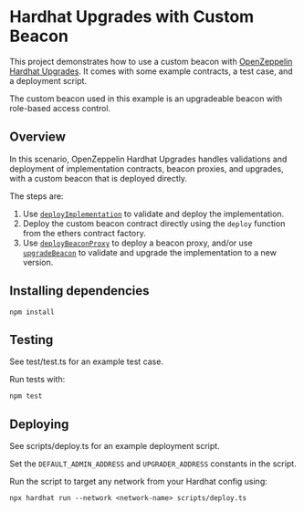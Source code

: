 # Hardhat Upgrades with Custom Beacon

This project demonstrates how to use a custom beacon with [OpenZeppelin Hardhat Upgrades](https://docs.openzeppelin.com/upgrades-plugins/1.x/hardhat-upgrades). It comes with some example contracts, a test case, and a deployment script.

The custom beacon used in this example is an upgradeable beacon with role-based access control.

## Overview

In this scenario, OpenZeppelin Hardhat Upgrades handles validations and deployment of implementation contracts, beacon proxies, and upgrades, with a custom beacon that is deployed directly.

The steps are:
1. Use [`deployImplementation`](https://docs.openzeppelin.com/upgrades-plugins/1.x/api-hardhat-upgrades#deploy-implementation) to validate and deploy the implementation.
2. Deploy the custom beacon contract directly using the `deploy` function from the ethers contract factory.
3. Use [`deployBeaconProxy`](https://docs.openzeppelin.com/upgrades-plugins/1.x/api-hardhat-upgrades#deploy-beacon-proxy) to deploy a beacon proxy, and/or use [`upgradeBeacon`](https://docs.openzeppelin.com/upgrades-plugins/1.x/api-hardhat-upgrades#upgrade-beacon) to validate and upgrade the implementation to a new version.

## Installing dependencies

```
npm install
```

## Testing

See test/test.ts for an example test case.

Run tests with:
```
npm test
```

## Deploying

See scripts/deploy.ts for an example deployment script.

Set the `DEFAULT_ADMIN_ADDRESS` and `UPGRADER_ADDRESS` constants in the script.

Run the script to target any network from your Hardhat config using:
```
npx hardhat run --network <network-name> scripts/deploy.ts
```
